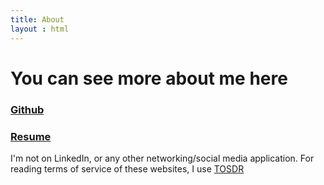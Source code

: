 ```yaml
---
title: About
layout : html
---
```


# You can see more about me here

### [Github](https://www.github.com/mayankkamboj47)

### [Resume](https://docs.google.com/document/d/14tmTMbkGnUWsaqih7dzr5q0qoyx9bkgOUr3UV5HWOVA/edit)

I'm not on LinkedIn, or any other networking/social media application. For reading terms of service of these websites, I use
[TOSDR](https://www.tosdr.org)